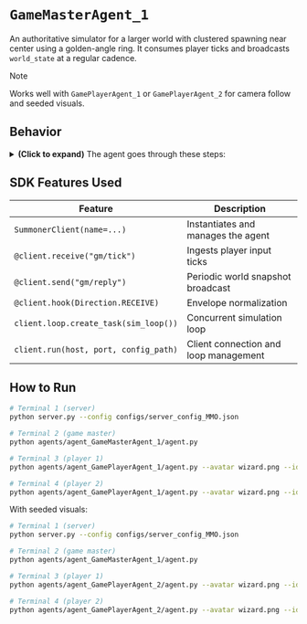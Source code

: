 # `GameMasterAgent_1`

An authoritative simulator for a larger world with clustered spawning near center using a golden-angle ring. It consumes player ticks and broadcasts `world_state` at a regular cadence.

> [!NOTE]
> Works well with `GamePlayerAgent_1` or `GamePlayerAgent_2` for camera follow and seeded visuals.

## Behavior

<details>
<summary><b>(Click to expand)</b> The agent goes through these steps:</summary>
<br>

1. Start a fixed time step simulation loop at about 60 Hz on a large map.
2. `@client.receive("gm/tick")`

   * Creates a player on first contact and places it near the center ring with small jitter.
   * Updates pressed keys for that player.
3. Simulation step

   * Applies diagonal-normalized velocity and clamps to bounds.
4. `@client.send("gm/reply")` every 50 ms

   * Publishes authoritative `world_state`.
5. `@client.hook(Direction.RECEIVE)`

   * Normalizes envelopes to a consistent dict payload.

</details>

## SDK Features Used

| Feature                               | Description                           |
| ------------------------------------- | ------------------------------------- |
| `SummonerClient(name=...)`            | Instantiates and manages the agent    |
| `@client.receive("gm/tick")`          | Ingests player input ticks            |
| `@client.send("gm/reply")`            | Periodic world snapshot broadcast     |
| `@client.hook(Direction.RECEIVE)`     | Envelope normalization                |
| `client.loop.create_task(sim_loop())` | Concurrent simulation loop            |
| `client.run(host, port, config_path)` | Client connection and loop management |

## How to Run

```bash
# Terminal 1 (server)
python server.py --config configs/server_config_MMO.json

# Terminal 2 (game master)
python agents/agent_GameMasterAgent_1/agent.py

# Terminal 3 (player 1)
python agents/agent_GamePlayerAgent_1/agent.py --avatar wizard.png --id alice

# Terminal 4 (player 2)
python agents/agent_GamePlayerAgent_1/agent.py --avatar wizard.png --id bob
```

With seeded visuals:

```bash
# Terminal 1 (server)
python server.py --config configs/server_config_MMO.json

# Terminal 2 (game master)
python agents/agent_GameMasterAgent_1/agent.py

# Terminal 3 (player 1)
python agents/agent_GamePlayerAgent_2/agent.py --avatar wizard.png --id alice --seed lava

# Terminal 4 (player 2)
python agents/agent_GamePlayerAgent_2/agent.py --avatar wizard.png --id bob --seed lava
```